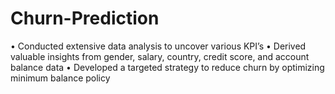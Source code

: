 # Churn-Prediction
•	Conducted extensive data analysis to uncover various KPI’s
•	Derived valuable insights from gender, salary, country, credit score, and account balance data 
•	Developed a targeted strategy to reduce churn by optimizing minimum balance policy
